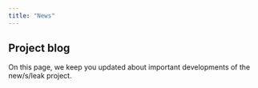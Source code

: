 ```yaml
---
title: "News"
---
```


## Project blog

On this page, we keep you updated about important developments of the new/s/leak project.